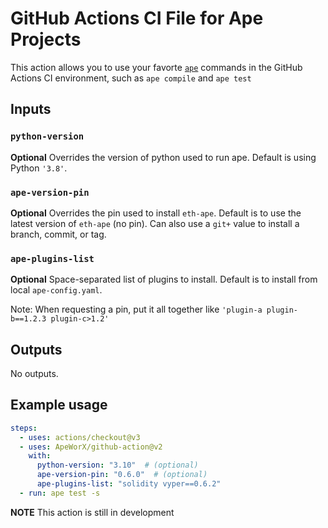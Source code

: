 # GitHub Actions CI File for Ape Projects

This action allows you to use your favorte [`ape`](https://github.com/ApeWorX/ape) commands in the GitHub Actions CI environment, such as `ape compile` and `ape test`

## Inputs

### `python-version`

**Optional** Overrides the version of python used to run ape.
Default is using Python `'3.8'`.

### `ape-version-pin`

**Optional** Overrides the pin used to install `eth-ape`.
Default is to use the latest version of `eth-ape` (no pin).
Can also use a `git+` value to install a branch, commit, or tag.

### `ape-plugins-list`

**Optional** Space-separated list of plugins to install.
Default is to install from local `ape-config.yaml`.

Note: When requesting a pin, put it all together like `'plugin-a plugin-b==1.2.3 plugin-c>1.2'`

## Outputs

No outputs.

## Example usage

```yaml
steps:
  - uses: actions/checkout@v3
  - uses: ApeWorX/github-action@v2
    with:
      python-version: "3.10"  # (optional)
      ape-version-pin: "0.6.0"  # (optional)
      ape-plugins-list: "solidity vyper==0.6.2"
  - run: ape test -s
```

**NOTE** This action is still in development
